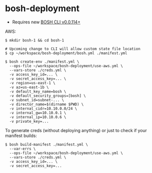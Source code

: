 # bosh-deployment

- Requires new [BOSH CLI v0.0.114+](https://github.com/cloudfoundry/bosh-cli)

AWS:

```
$ mkdir bosh-1 && cd bosh-1

# Upcoming change to CLI will allow custom state file location
$ cp ~/workspace/bosh-deployment/bosh.yml ./manifest.yml

$ bosh create-env ./manifest.yml \
  --ops-file ~/workspace/bosh-deployment/use-aws.yml \
  --vars-store ./creds.yml \
  -v access_key_id=... \
  -v secret_access_key=... \
  -v region=us-east-1 \
  -v az=us-east-1b \
  -v default_key_name=bosh \
  -v default_security_groups=[bosh] \
  -v subnet_id=subnet-... \
  -v director_name=$(dirname $PWD) \
  -v internal_cidr=10.10.0.0/24 \
  -v internal_gw=10.10.0.1 \
  -v internal_ip=10.10.0.6 \
  -v private_key=...
```

To generate creds (without deploying anything) or just to check if your manifest builds:

```
$ bosh build-manifest ./manifest.yml \
  --var-errs \
  --ops-file ~/workspace/bosh-deployment/use-aws.yml \
  --vars-store ./creds.yml \
  -v access_key_id=... \
  -v secret_access_key=...
```
